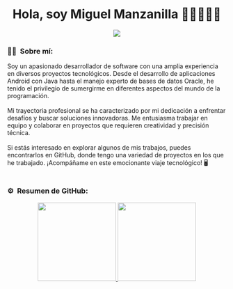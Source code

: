<div align="center">
<h1 align="center">Hola, soy Miguel Manzanilla 👋🏻🧑🏻‍💻</h1>
  <img src="https://i.imgur.com/42Toth4.jpg">
</div>

<div align="center">
<h3 align="left">🧑🏻 &nbsp;Sobre mí:</h3>
  <p align="left">
     Soy un apasionado desarrollador de software con una amplia experiencia en diversos proyectos tecnológicos. Desde el desarrollo de aplicaciones Android con Java hasta el manejo experto de bases de datos Oracle, 
     he tenido el privilegio de sumergirme en diferentes aspectos del mundo de la programación.<br><br>
     Mi trayectoria profesional se ha caracterizado por mi dedicación a enfrentar desafíos y buscar soluciones innovadoras. Me entusiasma trabajar en equipo y colaborar en proyectos que requieren creatividad y 
     precisión técnica.<br><br>
     Si estás interesado en explorar algunos de mis trabajos, puedes encontrarlos en GitHub, donde tengo una variedad de proyectos en los que he trabajado. ¡Acompáñame en este emocionante viaje tecnológico! 🖥️
    <br><br>
  </p>
</div>

<h3 align="left">⚙️ &nbsp;Resumen de GitHub:</h3>
<p align="center">
<a href="https://github.com/Miguel-Manzanilla">
  <img height="180em" src="https://github-readme-stats-eight-theta.vercel.app/api?username=Miguel-Manzanilla&show_icons=true&theme=algolia&include_all_commits=true&count_private=true"/>
  <img height="180em" src="https://github-readme-stats-eight-theta.vercel.app/api/top-langs/?username=Miguel-Manzanilla&layout=compact&langs_count=8&theme=algolia"/>
</a>
</p>
